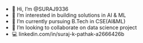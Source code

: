 - 👋 Hi, I’m @SURAJ9336
- 👀 I’m interested in building solutions in AI & ML
- 🌱 I’m currently pursuing B.Tech in CSE(AI&ML)
- 💞️ I’m looking to collaborate on data science project
- 💻 linkedin.com/in/suraj-k-pathak-a2666426b

<!---
SURAJ9336/SURAJ9336 is a ✨ special ✨ repository because its `README.md` (this file) appears on your GitHub profile.
You can click the Preview link to take a look at your changes.
--->
